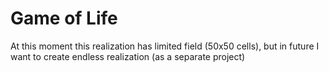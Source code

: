 # Game of Life
At this moment this realization has limited field (50x50 cells), but in future I want to create endless realization (as a separate project)
